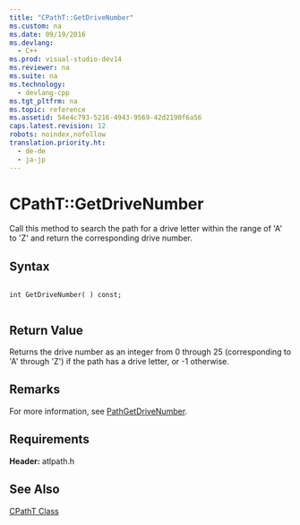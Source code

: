 ```yaml
---
title: "CPathT::GetDriveNumber"
ms.custom: na
ms.date: 09/19/2016
ms.devlang: 
  - C++
ms.prod: visual-studio-dev14
ms.reviewer: na
ms.suite: na
ms.technology: 
  - devlang-cpp
ms.tgt_pltfrm: na
ms.topic: reference
ms.assetid: 54e4c793-5216-4943-9569-42d2190f6a56
caps.latest.revision: 12
robots: noindex,nofollow
translation.priority.ht: 
  - de-de
  - ja-jp
---
```

# CPathT::GetDriveNumber
Call this method to search the path for a drive letter within the range of 'A' to 'Z' and return the corresponding drive number.  
  
## Syntax  
  
```  
  
int GetDriveNumber( ) const;  
  
```  
  
## Return Value  
 Returns the drive number as an integer from 0 through 25 (corresponding to 'A' through 'Z') if the path has a drive letter, or -1 otherwise.  
  
## Remarks  
 For more information, see [PathGetDriveNumber](http://msdn.microsoft.com/library/windows/desktop/bb773612).  
  
## Requirements  
 **Header:** atlpath.h  
  
## See Also  
 [CPathT Class](../vs140/CPathT-Class.md)